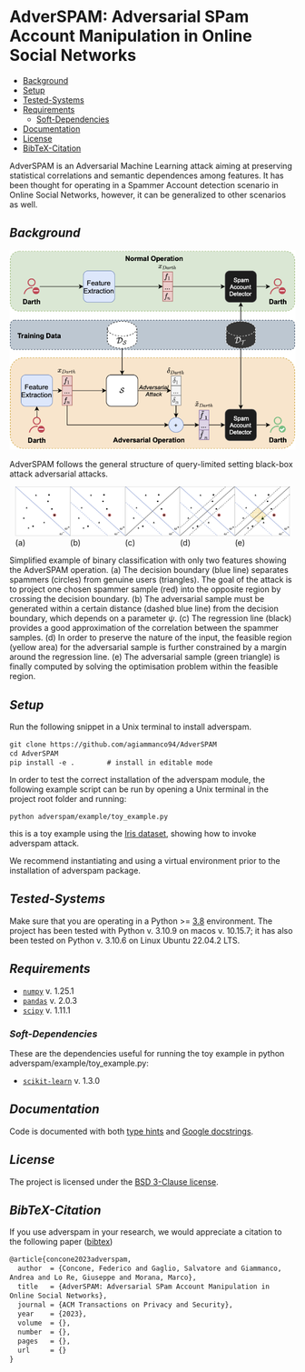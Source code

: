 **AdverSPAM: Adversarial SPam Account Manipulation in Online Social Networks**
==========================================================

- [Background](#Background)
- [Setup](#Setup)
- [Tested-Systems](#Tested-Systems)
- [Requirements](#Requirements)
  - [Soft-Dependencies](#Soft-Dependencies)
- [Documentation](#Documentation)
- [License](#License)
- [BibTeX-Citation](#BibTeX-Citation)

AdverSPAM is an Adversarial Machine Learning attack aiming at preserving statistical correlations and semantic dependences among features.
It has been thought for operating in a Spammer Account detection scenario in Online Social Networks, however, it can be generalized to other scenarios as well.

## *Background* 


![Attack Scenario](docs/images/attack_scenario.png)



AdverSPAM follows the general structure of query-limited setting black-box attack adversarial attacks.


<div style="display: flex; justify-content: center;">
    <div style="width: 19.2%;">
        <img src="docs/images/toy_example/fig_1.png"/>
        <br>
        <span>(a)</span>
    </div>
    <div style="width: 19.2%;">
        <img src="docs/images/toy_example/fig_2.png"/>
        <br>
        <span>(b)</span>
    </div>
    <div style="width: 19.2%;">
        <img src="docs/images/toy_example/fig_3.png"/>
        <br>
        <span>(c)</span>
    </div>
    <div style="width: 19.2%;">
        <img src="docs/images/toy_example/fig_4.png"/>
        <br>
        <span>(d)</span>
    </div>
    <div style="width: 19.2%;">
        <img src="docs/images/toy_example/fig_5.png"/>
        <br>
        <span>(e)</span>
    </div>
</div>

Simplified example of binary classification with only two features showing the AdverSPAM operation. 
(a) The decision boundary (blue line) separates spammers (circles) from genuine users (triangles). The goal of the attack is to project one chosen spammer sample (red) into the opposite region by crossing the decision boundary. 
(b) The adversarial sample must be generated within a certain distance (dashed blue line) from the decision boundary, which depends on a parameter $`\psi`$. 
(c) The regression line (black) provides a good approximation of the correlation between the spammer samples. 
(d) In order to preserve the nature of the input, the feasible region (yellow area) for the adversarial sample is further constrained by a margin around the regression line. 
(e) The adversarial sample (green triangle) is finally computed by solving the optimisation problem within the feasible region.

## *Setup*

Run the following snippet in a Unix terminal to install adverspam.  

```
git clone https://github.com/agiammanco94/AdverSPAM
cd AdverSPAM
pip install -e . 		# install in editable mode  
```

In order to test the correct installation of the adverspam module, the following example script can be run by opening a Unix terminal in the project root folder and running:

```
python adverspam/example/toy_example.py
```
this is a toy example using the [Iris dataset](https://archive.ics.uci.edu/dataset/53/iris), showing how to invoke adverspam attack.

We recommend instantiating and using a virtual environment prior to the installation of adverspam package.

## *Tested-Systems*

Make sure that you are operating in a Python >= [3.8](https://docs.python.org/3.8/) environment.
The project has been tested with Python v. 3.10.9 on macos v. 10.15.7; it has also been tested on Python v. 3.10.6 on Linux Ubuntu 22.04.2 LTS.

## *Requirements*

- [`numpy`](https://numpy.org/devdocs/) v. 1.25.1
- [`pandas`](https://pandas.pydata.org/docs/) v. 2.0.3
- [`scipy`](http://scipy.github.io/devdocs/) v. 1.11.1

### *Soft-Dependencies*

These are the dependencies useful for running the toy example in python adverspam/example/toy_example.py:

- [`scikit-learn`](https://scikit-learn.org/stable/index.html) v. 1.3.0


## *Documentation*

Code is documented with both [type hints](https://docs.python.org/3/library/typing.html) and [Google docstrings](https://sphinxcontrib-napoleon.readthedocs.io/en/latest/example_google.html).


## *License*

The project is licensed under the [BSD 3-Clause license](https://github.com/agiammanco94/AdverSPAM/blob/main/LICENSE.txt).

## *BibTeX-Citation*

If you use adverspam in your research, we would appreciate a citation to the following paper ([bibtex](/docs/references/concone2023adverspam.bib))

```
@article{concone2023adverspam,
  author  = {Concone, Federico and Gaglio, Salvatore and Giammanco, Andrea and Lo Re, Giuseppe and Morana, Marco},
  title   = {AdverSPAM: Adversarial SPam Account Manipulation in Online Social Networks},
  journal = {ACM Transactions on Privacy and Security},
  year    = {2023},
  volume  = {},
  number  = {},
  pages   = {},
  url     = {}
}
```
